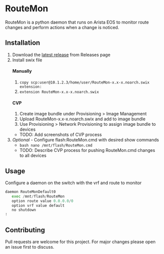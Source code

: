 # RouteMon

RouteMon is a python daemon that runs on Arista EOS to monitor route changes and perform actions when a  change is noticed.

## Installation

1. Download the [latest release](https://github.com/nathanmusser/RouteMon/releases/latest) from Releases page
2. Install swix file
    #### Manually
    1. ```copy scp:user@10.1.2.3/home/user/RouteMon-x.x-x.noarch.swix extension:```
    2. ```extension RouteMon-x.x-x.noarch.swix```
    #### CVP
    1. Create image bundle under Provisioning > Image Management
    2. Upload RouteMon-x.x-x.noarch.swix and add to image bundle
    3. Use Provisioning > Network Provisioning to assign image bundle to devices
    * TODO: Add screenshots of CVP process
3. *Optional -* Configure flash:RouteMon.cmd with desired show commands
    * ```bash nano /mnt/flash/RouteMon.cmd```
    * TODO: Describe CVP process for pushing RouteMon.cmd changes to all devices

## Usage

Configure a daemon on the switch with the vrf and route to monitor
```python
daemon RouteMonDefault0
   exec /mnt/flash/RouteMon
   option route value 0.0.0.0/0
   option vrf value default
   no shutdown
!
```

## Contributing
Pull requests are welcome for this project. For major changes please open an issue first to discuss.
